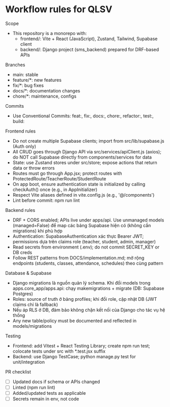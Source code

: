 # Workflow rules for QLSV

Scope
- This repository is a monorepo with:
  - frontend/: Vite + React (JavaScript), Zustand, Tailwind, Supabase client
  - backend/: Django project (sms_backend) prepared for DRF-based APIs

Branches
- main: stable
- feature/*: new features
- fix/*: bug fixes
- docs/*: documentation changes
- chore/*: maintenance, configs

Commits
- Use Conventional Commits: feat:, fix:, docs:, chore:, refactor:, test:, build:

Frontend rules
- Do not create multiple Supabase clients; import from src/lib/supabase.js (Auth only)
- All CRUD goes through Django API via src/services/apiClient.js (axios); do NOT call Supabase directly from components/services for data
- State: use Zustand stores under src/store; expose actions that return data or throw errors
- Routes must go through App.jsx; protect routes with ProtectedRoute/TeacherRoute/StudentRoute
- On app boot, ensure authentication state is initialized by calling checkAuth() once (e.g., in AppInitializer)
- Respect Vite aliases defined in vite.config.js (e.g., '@/components')
- Lint before commit: npm run lint

Backend rules
- DRF + CORS enabled; APIs live under apps/api. Use unmanaged models (managed=False) để map các bảng Supabase hiện có (không cần migrations) khi phù hợp
- Authentication: SupabaseAuthentication xác thực Bearer JWT; permissions dựa trên claims role (teacher, student, admin, manager)
- Read secrets from environment (.env); do not commit SECRET_KEY or DB creds
- Follow REST patterns from DOCS/implementation.md; mở rộng endpoints (students, classes, attendance, schedules) theo cùng pattern

Database & Supabase
- Django migrations là nguồn quản lý schema. Khi đổi models trong apps.core_app/apps.api: chạy makemigrations + migrate (DB: Supabase Postgres)
- Roles: source of truth ở bảng profiles; khi đổi role, cập nhật DB (JWT claims chỉ là fallback)
- Nếu áp RLS ở DB, đảm bảo không chặn kết nối của Django cho tác vụ hệ thống
- Any new table/policy must be documented and reflected in models/migrations

Testing
- Frontend: add Vitest + React Testing Library; create npm run test; colocate tests under src with *.test.jsx suffix
- Backend: use Django TestCase; python manage.py test for unit/integration

PR checklist
- [ ] Updated docs if schema or APIs changed
- [ ] Linted (npm run lint)
- [ ] Added/updated tests as applicable
- [ ] Secrets remain in env, not code